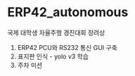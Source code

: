 # ERP42_autonomous
국제 대학생 자율주행 경진대회 장려상


1. ERP42 PCU와 RS232 통신 GUI 구축
2. 표지판 인식 - yolo v3 학습
3. 주차 미션
